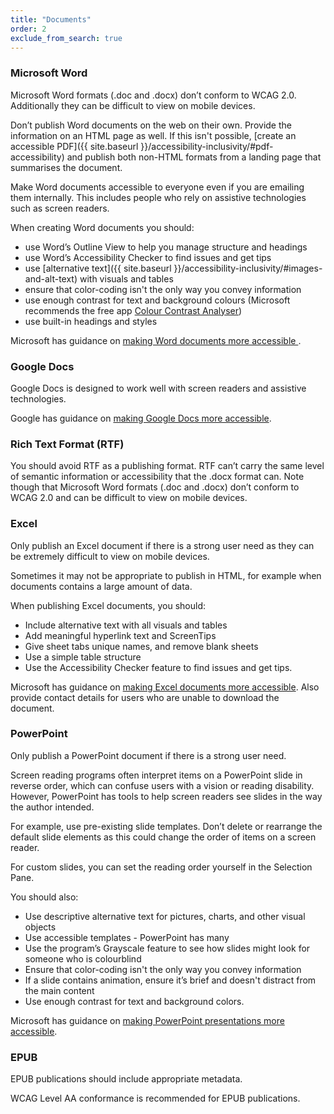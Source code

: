 ```yaml
---
title: "Documents"
order: 2
exclude_from_search: true
---
```


### Microsoft Word

Microsoft Word formats (.doc and .docx) don’t conform to WCAG 2.0.  Additionally they can be difficult to view on mobile devices.

Don’t publish Word documents on the web on their own. Provide the information on an HTML page as well. If this isn't possible, [create an accessible PDF]({{ site.baseurl }}/accessibility-inclusivity/#pdf-accessibility) and publish both non-HTML formats from a landing page that summarises the document.

Make Word documents accessible to everyone even if you are emailing them internally. This includes people who rely on assistive technologies such as screen readers.

When creating Word documents you should:

- use Word’s Outline View to help you manage structure and headings
- use Word’s Accessibility Checker to find issues and get tips
- use [alternative text]({{ site.baseurl }}/accessibility-inclusivity/#images-and-alt-text) with visuals and tables
- ensure that color-coding isn't the only way you convey information
- use enough contrast for text and background colours (Microsoft recommends the free app [Colour Contrast Analyser](https://www.paciellogroup.com/resources/contrastanalyser/))
- use built-in headings and styles

Microsoft has guidance on [making Word documents more accessible ](https://support.office.com/en-us/article/Creating-accessible-Word-documents-d9bf3683-87ac-47ea-b91a-78dcacb3c66d?CTT=3&amp;CorrelationId=b3c40249-a7fa-4300-9c12-5d0f79242a78&amp;ui=en-US&amp;rs=en-US&amp;ad=US).

### Google Docs

Google Docs is designed to work well with screen readers and assistive technologies.

Google has guidance on [making Google Docs more accessible](https://support.google.com/docs/answer/6199477?hl=en).

### Rich Text Format (RTF)

You should avoid RTF as a publishing format. RTF can’t carry the same level of semantic information or accessibility that the .docx format can. Note though that Microsoft Word formats (.doc and .docx) don’t conform to WCAG 2.0 and can be difficult to view on mobile devices.

### Excel
Only publish an Excel document if there is a strong user need as they can be extremely difficult to view on mobile devices.

Sometimes it may not be appropriate to publish in HTML, for example when documents contains a large amount of data.

When publishing Excel documents, you should:

- Include alternative text with all visuals and tables
- Add meaningful hyperlink text and ScreenTips
- Give sheet tabs unique names, and remove blank sheets
- Use a simple table structure
- Use the Accessibility Checker feature to find issues and get tips.

Microsoft has guidance on [making Excel documents more accessible](https://support.office.com/en-us/article/Make-your-Excel-spreadsheets-accessible-6cc05fc5-1314-48b5-8eb3-683e49b3e593). Also provide contact details for users who are unable to download the document.

### PowerPoint 
Only publish a PowerPoint document if there is a strong user need. 

Screen reading programs often interpret items on a PowerPoint slide in reverse order, which can confuse users with a vision or reading disability. However, PowerPoint has tools to help screen readers see slides in the way the author intended.

For example, use pre-existing slide templates. Don’t delete or rearrange the default slide elements as this could change the order of items on a screen reader.

For custom slides, you can set the reading order yourself in the Selection Pane.

You should also:

- Use descriptive alternative text for pictures, charts, and other visual objects
- Use accessible templates - PowerPoint has many
- Use the program’s Grayscale feature to see how slides might look for someone who is colourblind
- Ensure that color-coding isn't the only way you convey information
- If a slide contains animation, ensure it’s brief and doesn't distract from the main content
- Use enough contrast for text and background colors.

Microsoft has guidance on [making PowerPoint presentations more accessible](https://support.office.com/en-us/article/Create-more-accessible-slides-794fc5da-f686-464d-8c29-1c6ab8515465?ui=en-US&rs=en-US&ad=US). 

### EPUB
EPUB publications should include appropriate metadata.

WCAG Level AA conformance is recommended for EPUB publications.
